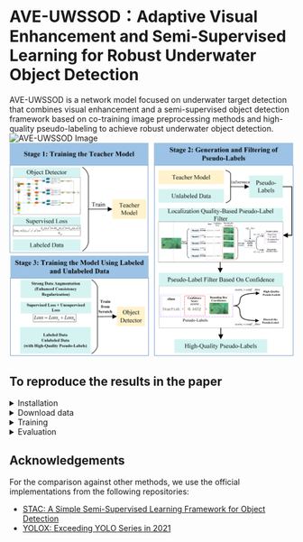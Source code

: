 # AVE-UWSSOD：Adaptive Visual Enhancement and Semi-Supervised Learning for Robust Underwater Object Detection
AVE-UWSSOD is a network model focused on underwater target detection that combines visual enhancement and a semi-supervised object detection framework based on co-training image preprocessing methods and high-quality pseudo-labeling to achieve robust underwater object detection.
![AVE-UWSSOD Image](https://github.com/Fly-fate/AVE-UWSSOD/blob/master/docs/AVE-SSOD.png)
![AVE-UWSSOD workflows](https://github.com/Fly-fate/AVE-UWSSOD/blob/master/docs/workflows.png)

## To reproduce the results in the paper
<details>
<summary>Installation</summary>

Install AVE-UWSSOD from source.
```shell
https://github.com/Fly-fate/AVE-UWSSOD.git
pip3 install -v -e .  # or  python3 setup.py develop
```

</details>

<details>
<summary>Download data</summary>

```shell
mkdir -p ${VOCDIR}
cd ${VOCDIR}
wget https://drive.usercontent.google.com/download?id=1PgP7gY1FkcpQ1D6XW_lPzTYCgsMhItbw&export=download&authuser=0&confirm=t&uuid=2f3b1cef-e48f-430d-a015-6ecba5466ebd&at=AENtkXY_kzd_2W_mpgmnLWiPMl4c%3A1731054381954
tar -xf URPC2020_detection.tar
```

</details>

<details>
<summary>Training</summary>

**Step1.Train model on labeled data**
```shell
python tools/train.py \
    --batch-size  64 \
    --exp_file  ./exps/example/yolox_voc/yolox_voc_nano.py \
    --ckpt /path/to/your/yolox_nano.pth \
```

**Step2.Generate pseudo labels of unlabeled data**
```shell
python tools/eval_ssl.py \
    -path /path/to/your/unlabel_dataset \
    --exp_file ./exps/example/yolox_voc/yolox_voc_nano.py \
    --ckpt /path/to/your/ckpt.pth \
```

**Step3.Train AVE-UWSSOD**
```shell
python tools/train_ssl.py \
    --batch-size 8 \
    --exp_file ./exps/example/yolox_voc/yolox_voc_nano_ssl.py \
    --batch-size-unlabeled 8
```
</details>

<details>
<summary>Evaluation</summary>

```shell
python tools/eval.py \
    --exp_file ./exps/example/yolox_voc/yolox_voc_nano_ssl.py \
    --batch-size 64 \
    --devices 2 \
    --ckpt /path/to/your/ckpt.pth 
```

</details>

## Acknowledgements
For the comparison against other methods, we use the official implementations from the following repositories:
-   [STAC: A Simple Semi-Supervised Learning Framework for Object Detection](https://github.com/google-research/ssl_detection/tree/master)
-   [YOLOX: Exceeding YOLO Series in 2021](https://github.com/Megvii-BaseDetection/YOLOX?tab=readme-ov-file)
